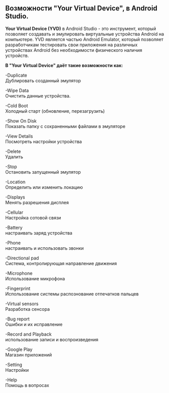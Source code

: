 ## Возможности "Your Virtual Device", в Android Studio.

**Your Virtual Device (YVD)** в Android Studio - это инструмент, который позволяет создавать и эмулировать виртуальные устройства Android на компьютере. YVD является частью Android Emulator, который позволяет разработчикам тестировать свои приложения на различных устройствах Android без необходимости физического наличия устройств.

**В "Your Virtual Device" даёт такие возможности как:**  

-Duplicate  
Дублировать созданный эмулятор

-Wipe Data  
Очистить данные устройства.

-Cold Boot  
Холодный старт (обновление, перезагрузить)

-Show On Disk  
Показать папку с сохраненными файлами в эмуляторе

-View Details  
Посмотреть настройки устройства

-Delete  
Удалить

-Stop  
Остановить запущенный эмулятор

-Location  
Определить или изменить локацию  

-Displays  
Менять разрешения дисплея

-Cellular  
Настройка сотовой связи

-Battery  
настраивать заряд устройства

-Phone  
настраивать и использовать звонки

-Directional pad  
Cистема, контролирующая направление движения

-Microphone  
Использование микрофона

-Fingerprint  
Использование системы распознование отпечатков пальцев

-Virtual sensors  
Разработка сенсора

-Bug report  
Ошибки и их исправление

-Record and Playback  
использование записи и воспроизведения

-Google Play  
Магазин приложений

-Setting  
Настройки

-Help  
Помощь в вопросах

